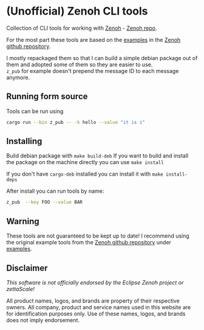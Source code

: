 # (Unofficial) Zenoh CLI tools

Collection of CLI tools for working with [Zenoh](https://zenoh.io/) - [Zenoh repo](https://github.com/eclipse-zenoh/zenoh).  

For the most part these tools are based on the [examples](https://github.com/eclipse-zenoh/zenoh/tree/master/examples) in the [Zenoh github repository](https://github.com/eclipse-zenoh/zenoh).  

I mostly repackaged them so that I can build a simple debian package out of them and adopted some of them so they are easier to use.  
`z_pub` for example doesn't prepend the message ID to each message anymore.

## Running form source

Tools can be run using

```bash
cargo run --bin z_pub -- -k hello --value "it is i"
```

## Installing

Build debian package with `make build-deb`
If you want to build and install the package on the machine directly you can use `make install`

If you don't have `cargo-deb` installed you can install it with `make install-deps`

After install you can run tools by name:

```bash
z_pub  --key FOO --value BAR
```

## Warning

These tools are not guaranteed to be kept up to date! I recommend using the original example tools from the [Zenoh github repository](https://github.com/eclipse-zenoh/zenoh) under [examples](https://github.com/eclipse-zenoh/zenoh/tree/master/examples).  

## Disclaimer

_This software is not officially endorsed by the Eclipse Zenoh project or zettaScale!_

All product names, logos, and brands are property of their respective owners. All company, product and service names used in this website are for identification purposes only. Use of these names, logos, and brands does not imply endorsement.
